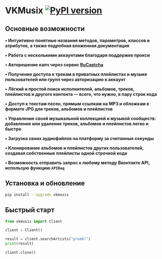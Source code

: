 # VKMusix [![PyPI version](https://d25lcipzij17d.cloudfront.net/badge.svg?id=py&r=r&ts=1683906897&type=6e&v=3.3.1&x2=0)](https://pypi.org/project/vkmusix)

## Основные возможности

**• Интуитивно понятные названия методов, параметров, классов и атрибутов, а также подробная вложенная документация**

**• Работа с несколькими аккаунтами благодаря поддержке прокси**

**• Авторешение капч через сервис [RuCaptcha](https://rucaptcha.com)**

**• Получение доступа к трекам в приватных плейлистах и музыке пользователей или групп через авторизацию в аккаунт**

**• Лёгкий и простой поиск исполнителей, альбомов, треков, плейлистов и другого контента — всего, что нужно, в пару строк кода**

**• Доступ к текстам песен, прямым ссылкам на MP3 и обложкам в формате JPG для треков, альбомов и плейлистов**

**• Управление своей музыкальной коллекцией и музыкой сообществ: добавление или удаление треков, альбомов и плейлистов легко и быстро**

**• Загрузка своих аудиофайлов на платформу за считанные секунды**

**• Клонирование альбомов и плейлистов других пользователей, создавая собственные плейлисты одной строчкой кода**

**• Возможность отправить запрос к любому методу Вконтакте API, использую функцию `APIReq`**

## Установка и обновление
```bash
pip install --upgrade vkmusix
```

## Быстрый старт
```python
from vkmusix import Client

client = Client()

result = client.searchArtists("prombl")
print(result)

client.close()
```
